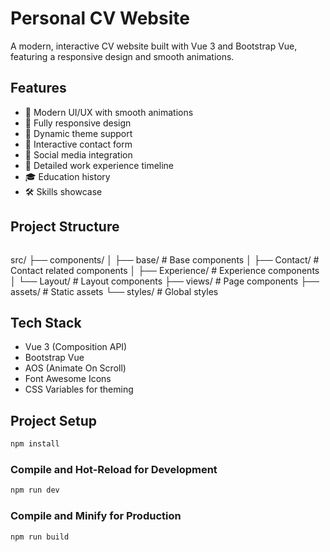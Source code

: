 # Personal CV Website

A modern, interactive CV website built with Vue 3 and Bootstrap Vue, featuring a responsive design and smooth animations.

## Features

- 🎨 Modern UI/UX with smooth animations
- 📱 Fully responsive design
- 🌙 Dynamic theme support
- 📝 Interactive contact form
- 🔗 Social media integration
- 💼 Detailed work experience timeline
- 🎓 Education history
- 🛠️ Skills showcase
## Project Structure
```plaintext
```
src/
├── components/
│   ├── base/          # Base components
│   ├── Contact/       # Contact related components
│   ├── Experience/    # Experience components
│   └── Layout/        # Layout components
├── views/             # Page components
├── assets/            # Static assets
└── styles/           # Global styles
## Tech Stack

- Vue 3 (Composition API)
- Bootstrap Vue
- AOS (Animate On Scroll)
- Font Awesome Icons
- CSS Variables for theming

## Project Setup

```sh
npm install
```

### Compile and Hot-Reload for Development

```sh
npm run dev
```

### Compile and Minify for Production

```sh
npm run build
```
